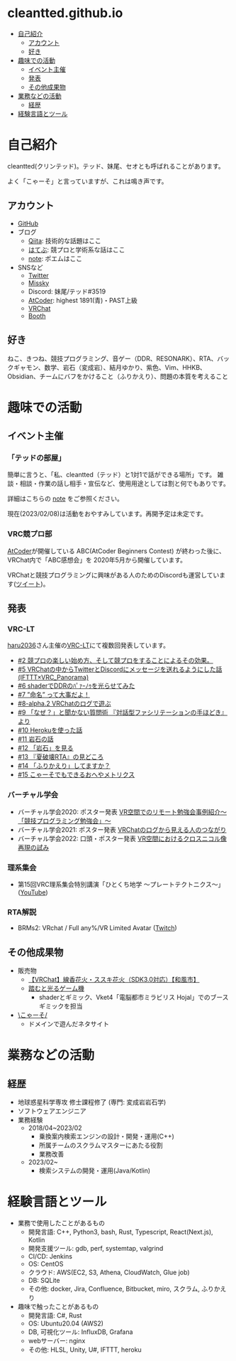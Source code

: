 # cleantted.github.io


- [自己紹介](#自己紹介)
  - [アカウント](#アカウント)
  - [好き](#好き)
- [趣味での活動](#趣味での活動)
  - [イベント主催](#イベント主催)
  - [発表](#発表)
  - [その他成果物](#その他成果物)
- [業務などの活動](#業務などの活動)
  - [経歴](#経歴)
- [経験言語とツール](#経験言語とツール)

# 自己紹介

cleantted(クリンテッド)。テッド、妹尾、セオとも呼ばれることがあります。

よく「こゃーそ」と言っていますが、これは鳴き声です。

## アカウント

- [GitHub](https://github.com/cleantted)
- ブログ
  - [Qiita](https://qiita.com/cleantted): 技術的な話題はここ
  - [はてぶ](https://cleantted.hatenablog.com/): 競プロと学術系な話はここ
  - [note](https://note.com/cleantted): ポエムはここ
- SNSなど
  - [Twitter](https://twitter.com/cleantted_s)
  - [Missky](https://misskey.io/@cleantted)
  - Discord: 妹尾/テッド#3519
  - [AtCoder](https://atcoder.jp/users/cleantted): highest 1891(青)・PAST上級
  - [VRChat](https://vrchat.com/home/user/usr_92c86f98-b7c8-4809-886c-e60c590c88e9)
  - [Booth](https://cleantted.booth.pm/)

## 好き

ねこ、きつね、競技プログラミング、音ゲー（DDR、RESONARK）、RTA、バックギャモン、数学、岩石（変成岩）、結月ゆかり、紫色、Vim、HHKB、Obsidian、チームにバフをかけること（ふりかえり）、問題の本質を考えること

# 趣味での活動

## イベント主催

### 「テッドの部屋」

簡単に言うと、「私、cleantted（テッド）と1対1で話ができる場所」です。
雑談・相談・作業の話し相手・宣伝など、使用用途としては割と何でもありです。

詳細はこちらの [note](https://note.com/cleantted/n/n411d824cfe19) をご参照ください。

現在(2023/02/08)は活動をおやすみしています。再開予定は未定です。

### VRC競プロ部

[AtCoder](https://atcoder.jp/)が開催している ABC(AtCoder Beginners Contest) が終わった後に、VRChat内で「ABC感想会」を 2020年5月から開催しています。

VRChatと競技プログラミングに興味がある人のためのDiscordも運営しています([ツイート](https://twitter.com/cleantted_s/status/1226803108086312964))。

## 発表

### VRC-LT

[haru2036](https://haru2036.com/?vr=true)さん主催の[VRC-LT](https://vrc-lt.org/)にて複数回発表しています。

- [#2 競プロの楽しい始め方、そして競プロをすることによるその効果。](https://docs.google.com/presentation/d/18knGdsqS3A1FyEpv24N4sUIkpJP_mI_yPVXYUiyuYUM/edit?usp=share_link)
- [#5 VRChatの中からTwitterとDiscordにメッセージを送れるようにした話 (IFTTT×VRC_Panorama)](https://docs.google.com/presentation/d/181BXDw_RLexeg7xDqBtBq-18ANnepHbJGKe35IMaC2U/edit?usp=share_link)
- [#6 shaderでDDRのﾊﾟｧｰﾉｩを光らせてみた](https://docs.google.com/presentation/d/1ub0uxvvE12L9v8EV21YDZVmsEwmpKxfEWAtI_RqRwKo/edit?usp=share_link)
- [#7 ”命名” って大事だよ！](https://docs.google.com/presentation/d/11mgfQjIOtXw3Lxml58qTFptItb_09xaILUD28yfT4yU/edit?usp=share_link)
- [#8-alpha.2 VRChatのログで遊ぶ](https://docs.google.com/presentation/d/19-H9jJnikwo5zzTrpqtcWkr93Bmb64QLtr_bglFm6NI/edit?usp=share_link)
- [#9 「なぜ？」と聞かない質問術 『対話型ファシリテーションの手ほどき』より](https://docs.google.com/presentation/d/18K2hfVJmaedJCRs9mQ2_Md6Kr5WkgpeSXXUkE3Dm5aw/edit?usp=share_link)
- [#10 Herokuを使った話](https://docs.google.com/presentation/d/1I0Hv9vmuktOrr4NGEBh7C2HN03KZJ_lK9bnWUdup7eg/edit?usp=share_link)
- [#11 岩石の話](https://docs.google.com/presentation/d/1SaOP98ayYU1lZn3HHSpfad8Xb2KqJ5R1bKmp21lp1Ow/edit?usp=share_link)
- [#12 「岩石」を見る](https://docs.google.com/presentation/d/1e9OgZdDhG3jjk9QVE5ISHsfbwSbFOKzD7t0L3JWL7V0/edit?usp=share_link)
- [#13 『夏破壊RTA』の見どころ](https://docs.google.com/presentation/d/1ZKVv7NHOrUiw6jXjfpQIpnCJPvyZyim3E3mSzjRO6ZU/edit?usp=share_link)
- [#14 「ふりかえり」してますか？](https://docs.google.com/presentation/d/135xR1fshr6UBftOiUj9wRJlxNb8G1e08cEmhnYB2HxY/edit?usp=share_link)
- [#15 こゃーそでもできるおへやメトリクス](https://docs.google.com/presentation/d/1x1zvjisjtTyutdVnsFccS0WPGdbSWA1oWXzMyw1YLrc/edit?usp=share_link)

### バーチャル学会

- バーチャル学会2020: ポスター発表 [VR空間でのリモート勉強会事例紹介～「競技プログラミング勉強会」～](https://sites.google.com/view/virtualconference2020?pli=1#h.4t5gissok8z4)
- バーチャル学会2021: ポスター発表 [VRChatのログから見える人のつながり](https://sites.google.com/view/virtualconference-2021/%E3%83%9D%E3%82%B9%E3%82%BF%E3%83%BC%E7%99%BA%E8%A1%A8?authuser=0#h.l6hr9o91t202)
- バーチャル学会2022: 口頭・ポスター発表 [VR空間におけるクロスニコル像再現の試み](https://vconf.org/Nynsa9yN/X6GMpitk)

### 理系集会

- 第15回VRC理系集会特別講演「ひとくち地学 ～プレートテクトニクス～」([YouTube](https://youtu.be/J6g4PtNpiiY))

### RTA解説

- BRMs2: VRchat / Full any%/VR Limited Avatar ([Twitch](https://www.twitch.tv/videos/1516462587?filter=highlights&sort=time))

## その他成果物

- 販売物
  - [【VRChat】線香花火・ススキ花火（SDK3.0対応）【和風市】](https://cleantted.booth.pm/items/1801897)
  - [踏むと光るゲーム機](https://www.store.vket.com/ec/items/1545/detail/)
    - shaderとギミック、Vket4「電脳都市ミラビリス Hojal」でのブース ギミックを担当
- [\こゃーそ/](https://www.koya-so.site/)
  - ドメインで遊んだネタサイト

# 業務などの活動

## 経歴

- 地球惑星科学専攻 修士課程修了 (専門: 変成岩岩石学)
- ソフトウェアエンジニア
- 業務経験
  - 2018/04~2023/02
    - 乗換案内検索エンジンの設計・開発・運用(C++)
    - 所属チームのスクラムマスターにあたる役割
    - 業務改善
  - 2023/02~
    - 検索システムの開発・運用(Java/Kotlin)

# 経験言語とツール

- 業務で使用したことがあるもの
  - 開発言語: C++, Python3, bash, Rust, Typescript, React(Next.js), Kotlin
  - 開発支援ツール: gdb, perf, systemtap, valgrind
  - CI/CD: Jenkins
  - OS: CentOS
  - クラウド: AWS(EC2, S3, Athena, CloudWatch, Glue job)
  - DB: SQLite
  - その他: docker, Jira, Confluence, Bitbucket, miro, スクラム, ふりかえり 
- 趣味で触ったことがあるもの
  - 開発言語: C#, Rust
  - OS: Ubuntu20.04 (AWS2)
  - DB, 可視化ツール: InfluxDB, Grafana
  - webサーバー: nginx
  - その他: HLSL, Unity, U#, IFTTT, heroku
